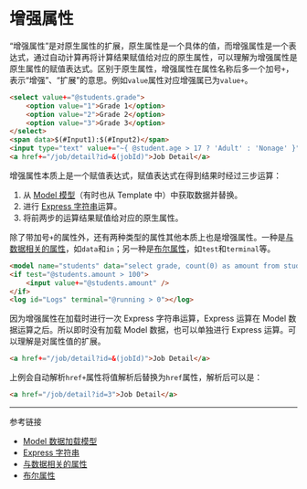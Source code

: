 # 增强属性

“增强属性”是对原生属性的扩展，原生属性是一个具体的值，而增强属性是一个表达式，通过自动计算再将计算结果赋值给对应的原生属性，可以理解为增强属性是原生属性的赋值表达式。区别于原生属性，增强属性在属性名称后多一个加号`+`，表示“增强”、“扩展”的意思。例如`value`属性对应增强属已为`value+`。

```html
<select value+="@students.grade">
    <option value="1">Grade 1</option>
    <option value="2">Grade 2</option>
    <option value="3">Grade 3</option>
</select>
<span data>$(#Input1):$(#Input2)</span>
<input type="text" value+="~{ @student.age > 17 ? 'Adult' : 'Nonage' }" />
<a href+="/job/detail?id=&(jobId)">Job Detail</a>
```

增强属性本质上是一个赋值表达式，赋值表达式在得到结果时经过三步运算：

1. 从 [Model 模型](/root.js/model.md)（有时也从 Template 中）中获取数据并替换。
2. 进行 [Express 字符串](/root.js/express.md)运算。
3. 将前两步的运算结果赋值给对应的原生属性。

除了带加号`+`的属性外，还有两种类型的属性其他本质上也是增强属性。一种是[与数据相关的属性](/root.js/data.md)，如`data`和`in`；另一种是[布尔属性](/root.js/boolean.md)，如`test`和`terminal`等。

```html
<model name="students" data="select grade, count(0) as amount from students -> first row">
<if test="@students.amount > 100">
    <input value+="@students.amount" />
</if>
<log id="Logs" terminal="@running > 0"></log>
```

因为增强属性在加载时进行一次 Express 字符串运算，Express 运算在 Model 数据运算之后。所以即时没有加载 Model 数据，也可以单独进行 Express 运算。可以理解是对属性值的扩展。

```html
<a href+="/job/detail?id=&(jobId)">Job Detail</a>
```

上例会自动解析`href+`属性将值解析后替换为`href`属性，解析后可以是：

```html
<a href="/job/detail?id=3">Job Detail</a>
```

---
参考链接

* [Model 数据加载模型](/root.js/model.md)
* [Express 字符串](/root.js/express.md)
* [与数据相关的属性](/root.js/data.md)
* [布尔属性](/root.js/boolean.md)

